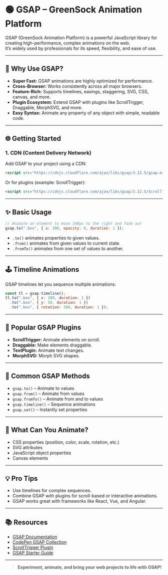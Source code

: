 # 🟢 GSAP – GreenSock Animation Platform

GSAP (GreenSock Animation Platform) is a powerful JavaScript library for creating high-performance, complex animations on the web.  
It’s widely used by professionals for its speed, flexibility, and ease of use.

---

## 🚀 Why Use GSAP?

- **Super Fast:** GSAP animations are highly optimized for performance.
- **Cross-Browser:** Works consistently across all major browsers.
- **Feature-Rich:** Supports timelines, easings, staggering, SVG, CSS, canvas, and more.
- **Plugin Ecosystem:** Extend GSAP with plugins like ScrollTrigger, Draggable, MorphSVG, and more.
- **Easy Syntax:** Animate any property of any object with simple, readable code.

---

## 🌐 Getting Started

### 1. **CDN (Content Delivery Network)**

Add GSAP to your project using a CDN:

```html
<script src="https://cdnjs.cloudflare.com/ajax/libs/gsap/3.12.5/gsap.min.js"></script>
```

Or for plugins (example: ScrollTrigger):

```html
<script src="https://cdnjs.cloudflare.com/ajax/libs/gsap/3.12.5/ScrollTrigger.min.js"></script>
```

---

## ✨ Basic Usage

```js
// Animate an element to move 100px to the right and fade out
gsap.to(".box", { x: 100, opacity: 0, duration: 1 });
```

- `.to()` animates properties to given values.
- `.from()` animates from given values to current state.
- `.fromTo()` animates from one set of values to another.

---

## 🕹️ Timeline Animations

GSAP timelines let you sequence multiple animations:

```js
const tl = gsap.timeline();
tl.to(".box", { x: 100, duration: 1 })
  .to(".box", { y: 50, duration: 1 })
  .to(".box", { rotation: 360, duration: 1 });
```

---

## 🎯 Popular GSAP Plugins

- **ScrollTrigger:** Animate elements on scroll.
- **Draggable:** Make elements draggable.
- **TextPlugin:** Animate text changes.
- **MorphSVG:** Morph SVG shapes.

---

## 🧩 Common GSAP Methods

- `gsap.to()` – Animate to values
- `gsap.from()` – Animate from values
- `gsap.fromTo()` – Animate from and to values
- `gsap.timeline()` – Sequence animations
- `gsap.set()` – Instantly set properties

---

## 🎨 What Can You Animate?

- CSS properties (position, color, scale, rotation, etc.)
- SVG attributes
- JavaScript object properties
- Canvas elements

---

## 💡 Pro Tips

- Use timelines for complex sequences.
- Combine GSAP with plugins for scroll-based or interactive animations.
- GSAP works great with frameworks like React, Vue, and Angular.

---

## 📚 Resources

- [GSAP Documentation](https://greensock.com/docs/)
- [CodePen GSAP Collection](https://codepen.io/collection/nVYWZR)
- [ScrollTrigger Plugin](https://greensock.com/scrolltrigger/)
- [GSAP Starter Guide](https://greensock.com/get-started/)

---

> **Experiment, animate, and bring your web projects to life with GSAP!**